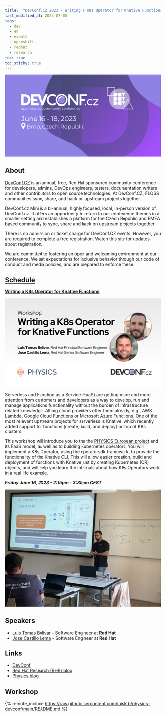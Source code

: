 ```yaml
---
title:  "DevConf.CZ 2023 - Writing a K8s Operator for Knative Functions"
last_modified_at: 2023-07-05
tags:
  - dev
  - en
  - events
  - openshift
  - redhat
  - research
toc: true
toc_sticky: true
---
```


[![](/assets/images/posts/2023-05-23-devconf23/1.png)](https://www.devconf.info/cz/)

## About

[DevConf.CZ](https://www.devconf.info/cz/) is an annual, free, Red Hat sponsored community conference for developers, admins, DevOps engineers, testers, documentation writers and other contributors to open source technologies. At DevConf.CZ, FLOSS communities sync, share, and hack on upstream projects together.

DevConf.cz Mini is a bi-annual, highly focused, local, in-person version of DevConf.cz. It offers an opportunity to return to our conference themes in a smaller setting and establishes a platform for the Czech Republic and EMEA based community to sync, share and hack on upstream projects together.

There is no admission or ticket charge for DevConf.CZ events. However, you are required to complete a free registration. Watch this site for updates about registration.

We are committed to fostering an open and welcoming environment at our conference. We set expectations for inclusive behavior through our code of conduct and media policies, and are prepared to enforce these.

## [Schedule](https://devconfcz2023.sched.com/)

[**Writing a K8s Operator for Knative Functions**](https://devconfcz2023.sched.com/event/1MYpJ/writing-a-k8s-operator-for-knative-functions)

[![](/assets/images/posts/2023-05-23-devconf23/2.png)](https://research.redhat.com/blog/2023/06/09/red-hat-research-engineers-will-lead-the-workshop-on-k8s-operator-for-faas-at-devconf-cz-2023/)

Serverless and Function as a Service (FaaS) are getting more and more attention from customers and developers as a way to develop, run and manage applications functionality without the burden of infrastructure related knowledge. All big cloud providers offer them already, e.g., AWS Lambda, Google Cloud Functions or Microsoft Azure Functions. One of the most relevant upstream projects for serverless is Knative, which recently added support for functions (create, build, and deploy) on top of K8s clusters.

This workshop will introduce you to the the [PHYSICS European project](/physics) and its FaaS model, as well as to building Kubernetes operators. You will implement a K8s Operator, using the operatorsdk framework, to provide the functionality of the Knative CLI. This will allow easier creation, build and deployment of functions with Knative just by creating Kubernetes (CR) objects, and will help you learn the internals about how K8s Operators work in a real life example.

***Friday June 16, 2023 • 2:15pm - 3:35pm CEST***

![](/assets/images/posts/2023-05-23-devconf23/3.jpeg)

## Speakers
 - [Luis Tomas Bolivar](https://devconfcz2023.sched.com/speaker/ltomasbo) - Software Engineer at **Red Hat**
 - [Jose Castillo Lema](https://devconfcz2023.sched.com/speaker/jlema) - Software Engineer at **Red Hat**

## Links

 - [DevConf](https://devconfcz2023.sched.com/event/1MYpJ/writing-a-k8s-operator-for-knative-functions)
 - [Red Hat Research (RHR) blog](https://research.redhat.com/blog/2023/06/09/red-hat-research-engineers-will-lead-the-workshop-on-k8s-operator-for-faas-at-devconf-cz-2023/)
 - [Physics blog](https://physics-faas.eu/event/future-tech-and-open-research-hackathon/)

## Workshop

{% remote_include https://raw.githubusercontent.com/luis5tb/physics-devconf/main/README.md %}